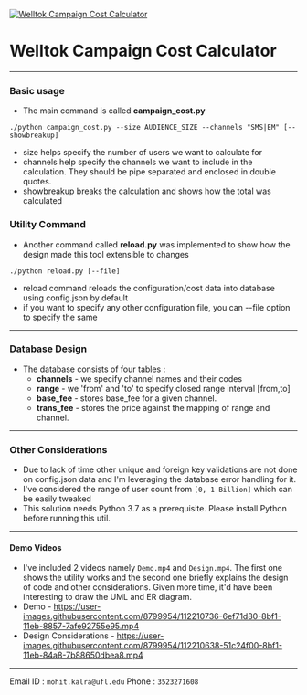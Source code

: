 [![Welltok Campaign Cost Calculator](https://images.unsplash.com/photo-1594980596870-8aa52a78d8cd?ixid=MXwxMjA3fDB8MHxwaG90by1wYWdlfHx8fGVufDB8fHw%3D&ixlib=rb-1.2.1&auto=format&fit=crop&w=925&q=80)](https://user-images.githubusercontent.com/8799954/112210638-51c24f00-8bf1-11eb-84a8-7b88650dbea8.mp4)

# Welltok Campaign Cost Calculator

---

### Basic usage

- The main command is called **campaign_cost.py**

```
./python campaign_cost.py --size AUDIENCE_SIZE --channels "SMS|EM" [--showbreakup]
```

- size helps specify the number of users we want to calculate for
- channels help specify the channels we want to include in the calculation. They should be pipe separated and enclosed in double quotes.
- showbreakup breaks the calculation and shows how the total was calculated

### Utility Command

- Another command called **reload.py** was implemented to show how the design made this tool extensible to changes

```
./python reload.py [--file]
```

- reload command reloads the configuration/cost data into database using config.json by default
- if you want to specify any other configuration file, you can --file option to specify the same

---

### Database Design

- The database consists of four tables :
  - **channels** - we specify channel names and their codes
  - **range** - we 'from' and 'to' to specify closed range interval [from,to]
  - **base_fee** - stores base_fee for a given channel.
  - **trans_fee** - stores the price against the mapping of range and channel.

---

### Other Considerations

- Due to lack of time other unique and foreign key validations are not done on config.json data and I'm leveraging the database error handling for it.
- I've considered the range of user count from `[0, 1 Billion]` which can be easily tweaked
- This solution needs Python 3.7 as a prerequisite. Please install Python before running this util.

---

#### Demo Videos

- I've included 2 videos namely `Demo.mp4` and `Design.mp4`. The first one shows the utility works and the second one briefly explains the design of code and other considerations. Given more time, it'd have been interesting to draw the UML and ER diagram.
- Demo - https://user-images.githubusercontent.com/8799954/112210736-6ef71d80-8bf1-11eb-8857-7afe92755e95.mp4
- Design Considerations - https://user-images.githubusercontent.com/8799954/112210638-51c24f00-8bf1-11eb-84a8-7b88650dbea8.mp4

---

Email ID : `mohit.kalra@ufl.edu`
Phone : `3523271608`
